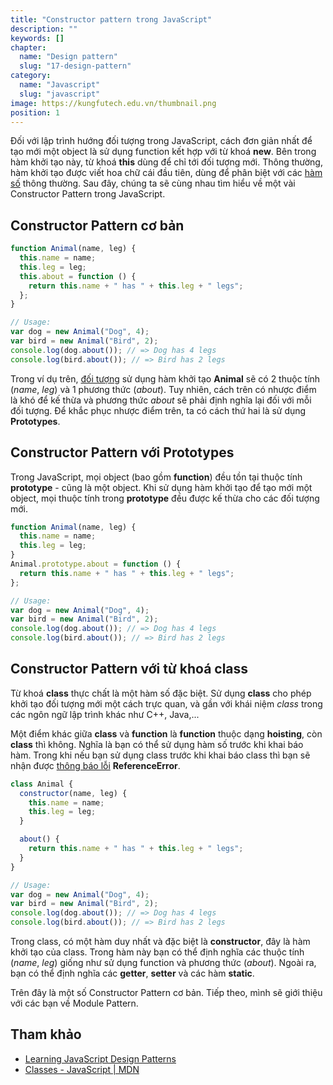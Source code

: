 ```yaml
---
title: "Constructor pattern trong JavaScript"
description: ""
keywords: []
chapter:
  name: "Design pattern"
  slug: "17-design-pattern"
category:
  name: "Javascript"
  slug: "javascript"
image: https://kungfutech.edu.vn/thumbnail.png
position: 1
---
```


Đối với lập trình hướng đối tượng trong JavaScript, cách đơn giản nhất để tạo mới một object là sử dụng function kết hợp với từ khoá **new**. Bên trong hàm khởi tạo này, từ khoá **this** dùng để chỉ tới đối tượng mới. Thông thường, hàm khởi tạo được viết hoa chữ cái đầu tiên, dùng để phân biệt với các [hàm số](/bai-viet/javascript/ham-trong-javascript) thông thường. Sau đây, chúng ta sẽ cùng nhau tìm hiểu về một vài Constructor Pattern trong JavaScript.

## Constructor Pattern cơ bản

```js
function Animal(name, leg) {
  this.name = name;
  this.leg = leg;
  this.about = function () {
    return this.name + " has " + this.leg + " legs";
  };
}

// Usage:
var dog = new Animal("Dog", 4);
var bird = new Animal("Bird", 2);
console.log(dog.about()); // => Dog has 4 legs
console.log(bird.about()); // => Bird has 2 legs
```

Trong ví dụ trên, [đối tượng](/bai-viet/javascript/object-la-gi-object-trong-javascript) sử dụng hàm khởi tạo **Animal** sẽ có 2 thuộc tính (_name_, _leg_) và 1 phương thức (_about_). Tuy nhiên, cách trên có nhược điểm là khó để kế thừa và phương thức _about_ sẽ phải định nghĩa lại đối với mỗi đối tượng. Để khắc phục nhược điểm trên, ta có cách thứ hai là sử dụng **Prototypes**.

## Constructor Pattern với Prototypes

Trong JavaScript, mọi object (bao gồm **function**) đều tồn tại thuộc tính **prototype** - cũng là một object. Khi sử dụng hàm khởi tạo để tạo mới một object, mọi thuộc tính trong **prototype** đều được kế thừa cho các đối tượng mới.

```js
function Animal(name, leg) {
  this.name = name;
  this.leg = leg;
}
Animal.prototype.about = function () {
  return this.name + " has " + this.leg + " legs";
};

// Usage:
var dog = new Animal("Dog", 4);
var bird = new Animal("Bird", 2);
console.log(dog.about()); // => Dog has 4 legs
console.log(bird.about()); // => Bird has 2 legs
```

## Constructor Pattern với từ khoá class

Từ khoá **class** thực chất là một hàm số đặc biệt. Sử dụng **class** cho phép khởi tạo đối tượng mới một cách trực quan, và gần với khái niệm _class_ trong các ngôn ngữ lập trình khác như C++, Java,...

Một điểm khác giữa **class** và **function** là **function** thuộc dạng **hoisting**, còn **class** thì không. Nghĩa là bạn có thể sử dụng hàm số trước khi khai báo hàm. Trong khi nếu bạn sử dụng class trước khi khai báo class thì bạn sẽ nhận được [thông báo lỗi](/bai-viet/javascript/mo-so-loi-loi-strict-mode) **ReferenceError**.

```js
class Animal {
  constructor(name, leg) {
    this.name = name;
    this.leg = leg;
  }

  about() {
    return this.name + " has " + this.leg + " legs";
  }
}

// Usage:
var dog = new Animal("Dog", 4);
var bird = new Animal("Bird", 2);
console.log(dog.about()); // => Dog has 4 legs
console.log(bird.about()); // => Bird has 2 legs
```

Trong class, có một hàm duy nhất và đặc biệt là **constructor**, đây là hàm khởi tạo của class. Trong hàm này bạn có thể định nghĩa các thuộc tính (_name_, _leg_) giống như sử dụng function và phương thức (_about_). Ngoài ra, bạn có thể định nghĩa các **getter**, **setter** và các hàm **static**.

Trên đây là một số Constructor Pattern cơ bản. Tiếp theo, mình sẽ giới thiệu với các bạn về Module Pattern.

## Tham khảo

- [Learning JavaScript Design Patterns](https://addyosmani.com/resources/essentialjsdesignpatterns/book/#constructorpatternjavascript)
- [Classes - JavaScript | MDN](https://developer.mozilla.org/en-US/docs/Web/JavaScript/Reference/Classes)
